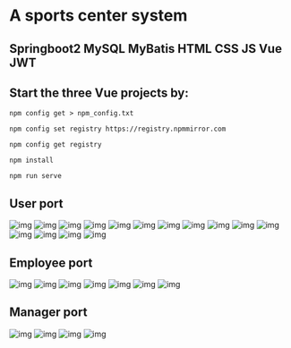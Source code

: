 # A sports center system
## Springboot2 MySQL MyBatis HTML CSS JS Vue JWT 

## Start the three Vue projects by:
```
npm config get > npm_config.txt

npm config set registry https://registry.npmmirror.com

npm config get registry
```

```
npm install

npm run serve
```

## User port
![img](https://github.com/WU-HAOTIAN34/Coursework-7/blob/main/demo/2024-05-15_170616.png)
![img](https://github.com/WU-HAOTIAN34/Coursework-7/blob/main/demo/2024-05-15_170631.png)
![img](https://github.com/WU-HAOTIAN34/Coursework-7/blob/main/demo/2024-05-15_170644.png)
![img](https://github.com/WU-HAOTIAN34/Coursework-7/blob/main/demo/2024-05-15_170717.png)
![img](https://github.com/WU-HAOTIAN34/Coursework-7/blob/main/demo/2024-05-15_170728.png)
![img](https://github.com/WU-HAOTIAN34/Coursework-7/blob/main/demo/2024-05-15_171654.png)
![img](https://github.com/WU-HAOTIAN34/Coursework-7/blob/main/demo/2024-05-15_171708.png)
![img](https://github.com/WU-HAOTIAN34/Coursework-7/blob/main/demo/2024-05-15_171723.png)
![img](https://github.com/WU-HAOTIAN34/Coursework-7/blob/main/demo/2024-05-15_171736.png)
![img](https://github.com/WU-HAOTIAN34/Coursework-7/blob/main/demo/2024-05-15_171746.png)
![img](https://github.com/WU-HAOTIAN34/Coursework-7/blob/main/demo/2024-05-15_171755.png)
![img](https://github.com/WU-HAOTIAN34/Coursework-7/blob/main/demo/2024-05-15_171803.png)
![img](https://github.com/WU-HAOTIAN34/Coursework-7/blob/main/demo/2024-05-15_171819.png)
![img](https://github.com/WU-HAOTIAN34/Coursework-7/blob/main/demo/2024-05-15_171847.png)
![img](https://github.com/WU-HAOTIAN34/Coursework-7/blob/main/demo/2024-05-15_172201.png)

## Employee port
![img](https://github.com/WU-HAOTIAN34/Coursework-7/blob/main/demo/2024-05-15_172324.png)
![img](https://github.com/WU-HAOTIAN34/Coursework-7/blob/main/demo/2024-05-15_172335.png)
![img](https://github.com/WU-HAOTIAN34/Coursework-7/blob/main/demo/2024-05-15_172343.png)
![img](https://github.com/WU-HAOTIAN34/Coursework-7/blob/main/demo/2024-05-15_172411.png)
![img](https://github.com/WU-HAOTIAN34/Coursework-7/blob/main/demo/2024-05-15_172426.png)
![img](https://github.com/WU-HAOTIAN34/Coursework-7/blob/main/demo/2024-05-15_172453.png)
![img](https://github.com/WU-HAOTIAN34/Coursework-7/blob/main/demo/2024-05-15_172515.png)

## Manager port
![img](https://github.com/WU-HAOTIAN34/Coursework-7/blob/main/demo/2024-05-15_172526.png)
![img](https://github.com/WU-HAOTIAN34/Coursework-7/blob/main/demo/2024-05-15_172538.png)
![img](https://github.com/WU-HAOTIAN34/Coursework-7/blob/main/demo/2024-05-15_172546.png)
![img](https://github.com/WU-HAOTIAN34/Coursework-7/blob/main/demo/2024-05-15_172558.png)



